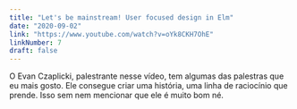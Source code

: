 ```yaml
---
title: "Let's be mainstream! User focused design in Elm"
date: "2020-09-02"
link: "https://www.youtube.com/watch?v=oYk8CKH7OhE"
linkNumber: 7
draft: false
---
```


O Evan Czaplicki, palestrante nesse vídeo, tem algumas das palestras que eu mais gosto. Ele consegue criar uma história, uma linha de raciocínio que prende. Isso sem nem mencionar que ele é muito bom né.
